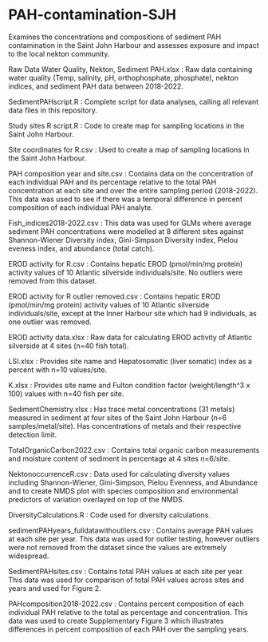 # PAH-contamination-SJH
Examines the concentrations and compositions of sediment PAH contamination in the Saint John Harbour and assesses exposure and impact to the local nekton community.

Raw Data Water Quality, Nekton, Sediment PAH.xlsx : Raw data containing water quality (Temp, salinity, pH, orthophosphate, phosphate), nekton indices, and sediment PAH data between 2018-2022. 

SedimentPAHscript.R : Complete script for data analyses, calling all relevant data files in this repository. 

Study sites R script.R : Code to create map for sampling locations in the Saint John Harbour.

Site coordinates for R.csv : Used to create a map of sampling locations in the Saint John Harbour. 

PAH composition year and site.csv : Contains data on the concentration of each individual PAH and its percentage relative to the total PAH concentration at each site and over the entire sampling period (2018-2022). This data was used to see if there was a temporal difference in percent composition of each individual PAH analyte.

Fish_indices2018-2022.csv : This data was used for GLMs where average sediment PAH concentrations were modelled at 8 different sites against Shannon-Wiener Diversity index, Gini-Simpson Diversity index, Pielou eveness index, and abundance (total catch).

EROD activity for R.csv : Contains hepatic EROD (pmol/min/mg protein) activity values of 10 Atlantic silverside individuals/site. No outliers were removed from this dataset. 

EROD activity for R outlier removed.csv : Contains hepatic EROD (pmol/min/mg protein) activity values of 10 Atlantic silverside individuals/site, except at the Inner Harbour site which had 9 individuals, as one outlier was removed.

EROD activity data.xlsx : Raw data for calculating EROD activity of Atlantic silverside at 4 sites (n=40 fish total). 

LSI.xlsx : Provides site name and Hepatosomatic (liver somatic) index as a percent with n=10 values/site.

K.xlsx : Provides site name and Fulton condition factor (weight/length^3 x 100) values with n=40 fish per site.

SedimentChemistry.xlsx : Has trace metal concentrations (31 metals) measured in sediment at four sites of the Saint John Harbour (n=6 samples/metal/site). Has concentrations of metals and their respective detection limit.

TotalOrganicCarbon2022.csv : Contains total organic carbon measurements and moisture content of sediment in percentage at 4 sites n=6/site. 

NektonoccurrenceR.csv : Data used for calculating diversity values including Shannon-Wiener, Gini-Simpson, Pielou Evenness, and Abundance and to create NMDS plot with species composition and environmental predictors of variation overlayed on top of the NMDS.

DiversityCalculations.R : Code used for diversity calculations. 

sedimentPAHyears_fulldatawithoutliers.csv : Contains average PAH values at each site per year. This data was used for outlier testing, however outliers were not removed from the dataset since the values are extremely widespread. 

SedimentPAHsites.csv : Contains total PAH values at each site per year. This data was used for comparison of total PAH values across sites and years and used for Figure 2. 

PAHcomposition2018-2022.csv : Contains percent composition of each individual PAH relative to the total as percentage and concentration. This data was used to create Supplementary Figure 3 which illustrates differences in percent composition of each PAH over the sampling years. 

